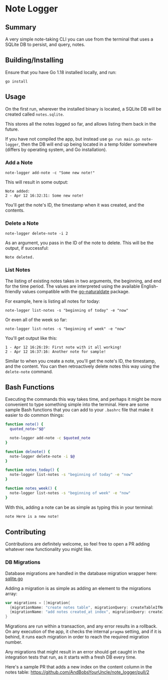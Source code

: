 # Note Logger

## Summary
A very simple note-taking CLI you can use from the terminal that uses a SQLite DB to persist, and query, notes.

## Building/Installing
Ensure that you have Go 1.18 installed locally, and run:
```shell
go install
```

## Usage

On the first run, wherever the installed binary is located, a SQLite DB will be created called `notes.sqlite`.

This stores all the notes logged so far, and allows listing them back in the future.

If you have not compiled the app, but instead use `go run main.go note-logger`, then the DB will end up being located in a temp folder somewhere (differs by operating system, and Go installation).

### Add a Note

```shell
note-logger add-note -c "Some new note!"
```

This will result in some output:

```shell
Note added:
2 - Apr 12 16:32:31: Some new note!
```

You'll get the note's ID, the timestamp when it was created, and the contents.

### Delete a Note

```shell
note-logger delete-note -i 2
```

As an argument, you pass in the ID of the note to delete. This will be the output, if successful:

```shell
Note deleted.
```

### List Notes

The listing of existing notes takes in two arguments, the beginning, and end for the time period. The values are interpreted using the available English-friendly values compatible with the [go-naturaldate](https://github.com/tj/go-naturaldate) package.

For example, here is listing all notes for today:

```shell
note-logger list-notes -s "beginning of today" -e "now"
```

Or even all of the week so far:

```shell
note-logger list-notes -s "beginning of week" -e "now"
```

You'll get output like this:

```shell
1 - Apr 12 16:26:19: First note with it all working!
2 - Apr 12 16:37:16: Another note for sample!
```

Similar to when you create a note, you'll get the note's ID, the timestamp, and the content. You can then retroactively delete notes this way using the `delete-note` command.

## Bash Functions

Executing the commands this way takes time, and perhaps it might be more convenient to type something simple into the terminal. Here are some sample Bash functions that you can add to your `.bashrc` file that make it easier to do common things:

```bash
function note() {
  quoted_note="$@"

  note-logger add-note -c $quoted_note
}

function delnote() {
  note-logger delete-note -i $@
}

function notes_today() {
  note-logger list-notes -s "beginning of today" -e "now"
}

function notes_week() {
  note-logger list-notes -s "beginning of week" -e "now"
}
```

With this, adding a note can be as simple as typing this in your terminal:
```bash
note Here is a new note!
```

## Contributing

Contributions are definitely welcome, so feel free to open a PR adding whatever new functionality you might like.

### DB Migrations

Database migrations are handled in the database migration wrapper here:
[sqlite.go](https://github.com/AndBobsYourUncle/note_logger/blob/master/internal/databases/sqlite/sqlite.go)

Adding a migration is as simple as adding an element to the migrations array:
```go
var migrations = []migration{
  {migrationName: "create notes table", migrationQuery: createTableIfNotExistsQuery},
  {migrationName: "add notes created_at index", migrationQuery: createIndexIfNotExistsQuery},
}
```

Migrations are run within a transaction, and any error results in a rollback. On any execution of the app, it checks the internal `pragma` setting, and if it is behind, it runs each migration in order to reach the required migration number.

Any migrations that might result in an error should get caught in the integration tests that run, as it starts with a fresh DB every time.

Here's a sample PR that adds a new index on the content column in the notes table:
https://github.com/AndBobsYourUncle/note_logger/pull/2
